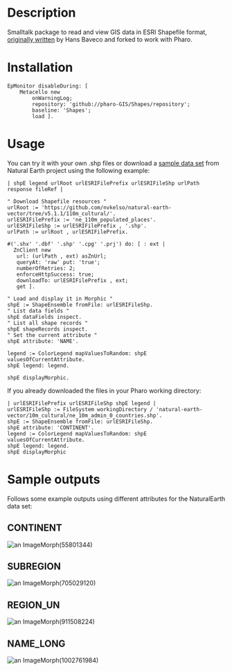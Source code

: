 # Description

Smalltalk package to read and view GIS data in ESRI Shapefile format, [originally written](http://www.squeaksource.com/shapes.html) by Hans Baveco and forked to work with Pharo. 

# Installation

```smalltalk
EpMonitor disableDuring: [ 
    Metacello new
        onWarningLog;
        repository: 'github://pharo-GIS/Shapes/repository';
        baseline: 'Shapes';
        load ].
```

# Usage

You can try it with your own .shp files or download a [sample data set](https://github.com/nvkelso/natural-earth-vector/tree/v5.1.1/) from Natural Earth project using the following example:

```smalltalk
| shpE legend urlRoot urlESRIFilePrefix urlESRIFileShp urlPath response fileRef |

" Download Shapefile resources "
urlRoot := 'https://github.com/nvkelso/natural-earth-vector/tree/v5.1.1/110m_cultural/'.
urlESRIFilePrefix := 'ne_110m_populated_places'.
urlESRIFileShp := urlESRIFilePrefix , '.shp'.
urlPath := urlRoot , urlESRIFilePrefix.

#('.shx' '.dbf' '.shp' '.cpg' '.prj') do: [ : ext |
  ZnClient new
   url: (urlPath , ext) asZnUrl;
   queryAt: 'raw' put: 'true';
   numberOfRetries: 2;
   enforceHttpSuccess: true;
   downloadTo: urlESRIFilePrefix , ext;
   get ].

" Load and display it in Morphic "
shpE := ShapeEnsemble fromFile: urlESRIFileShp.
" List data fields "
shpE dataFields inspect.
" List all shape records "
shpE shapeRecords inspect.
" Set the current attribute "
shpE attribute: 'NAME'.

legend := ColorLegend mapValuesToRandom: shpE valuesOfCurrentAttribute.
shpE legend: legend.

shpE displayMorphic.
```

If you already downloaded the files in your Pharo working directory:

```smalltalk
| urlESRIFilePrefix urlESRIFileShp shpE legend |
urlESRIFileShp := FileSystem workingDirectory / 'natural-earth-vector/10m_cultural/ne_10m_admin_0_countries.shp'.
shpE := ShapeEnsemble fromFile: urlESRIFileShp.
shpE attribute: 'CONTINENT'.
legend := ColorLegend mapValuesToRandom: shpE valuesOfCurrentAttribute.
shpE legend: legend.
shpE displayMorphic
```

# Sample outputs

Follows some example outputs using different attributes for the NaturalEarth data set:

## CONTINENT

![an ImageMorph(55801344)](https://user-images.githubusercontent.com/4825959/83931348-95d38880-a772-11ea-9ffe-1549abc50857.png)

## SUBREGION

![an ImageMorph(705029120)](https://user-images.githubusercontent.com/4825959/83931353-9835e280-a772-11ea-9a62-f5fdefbb5a6a.png)

## REGION_UN

![an ImageMorph(911508224)](https://user-images.githubusercontent.com/4825959/83931355-98ce7900-a772-11ea-8560-7f75d628cb69.png)

## NAME_LONG

![an ImageMorph(1002761984)](https://user-images.githubusercontent.com/4825959/83931358-99ffa600-a772-11ea-80b3-2dae633ec0ba.png)
